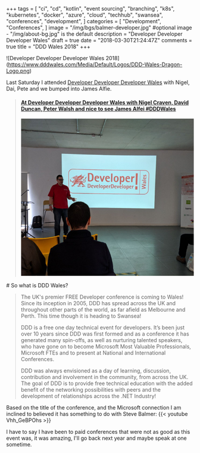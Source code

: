 +++
tags = [
    "ci",
    "cd",
    "kotlin",
    "event sourcing",
    "branching",
    "k8s",
    "kubernetes",
    "docker",
    "azure",
    "cloud",
    "techhub",
    "swansea",
    "conferences",
    "development",
]
categories = [
    "Development",
    "Conferences",
]
image = "/img/bgs/balmer-developer.jpg" #optional image - "/img/about-bg.jpg" is the default
description = "Developer Developer Developer Wales"
draft = true
date = "2018-03-30T21:24:47Z"
comments = true
title = "DDD Wales 2018"
+++

![Developer Developer Developer Wales 2018]
(https://www.dddwales.com/Media/Default/Logos/DDD-Wales-Dragon-Logo.png)

Last Saturday I attended [Developer Developer Developer Wales](https://www.dddwales.com/) with Nigel, Dai, Pete and we bumped into James Alfie. 
<blockquote class="embedly-card"><h4><a href="https://www.linkedin.com/feed/update/urn:li:activity:6383242695481135104">At Developer Developer Developer Wales with Nigel Craven, David Duncan, Peter Walsh  and nice to see James Alfei #DDDWales</a></h4><img src="/img/post-img/dddwales.jpg"></blockquote>
<script async src="//cdn.embedly.com/widgets/platform.js" charset="UTF-8"></script>
# So what is DDD Wales?

>The UK's premier FREE Developer conference is coming to Wales! Since its inception in 2005, DDD has spread across the UK and throughout other parts of the world, as far afield as Melbourne and Perth. This time though it is heading to Swansea!
>
>DDD is a free one day technical event for developers. It’s been just over 10 years since DDD was first formed and as a conference it has generated many spin-offs, as well as nurturing talented speakers, who have gone on to become Microsoft Most Valuable Professionals, Microsoft FTEs and to present at National and International Conferences.
>
>DDD was always envisioned as a day of learning, discussion, contribution and involvement in the community, from across the UK. The goal of DDD is to provide free technical education with the added benefit of the networking possibilities with peers and the development of relationships across the .NET Industry!

Based on the title of the conference, and the Microsoft connection I am inclined to believed it has something to do with Steve Balmer: {{< youtube Vhh_GeBPOhs >}}

I have to say I have been to paid conferences that were not as good as this event was, it was amazing, I'll go back next year and maybe speak at one sometime.